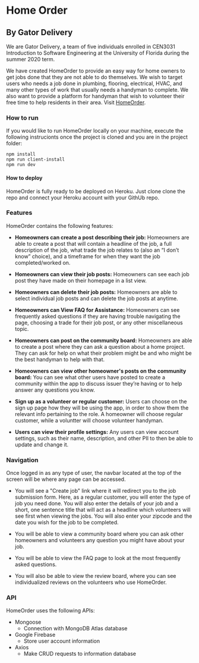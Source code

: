 # Home Order
## By Gator Delivery

We are Gator Delivery, a team of five individuals enrolled in CEN3031 Introduction to Software Engineering at the University of Florida during the summer 2020 term.

We have created HomeOrder to provide an easy way for home owners to get jobs done that they are not able to do themselves. We wish to target users who needs a job done in plumbing, flooring, electrical, HVAC, and many other types of work that usually needs a handyman to complete. We also want to provide a platform for handyman that wish to volunteer their free time to help residents in their area. Visit [HomeOrder](https://home-order-gatordelivery.herokuapp.com/).

### How to run

If you would like to run HomeOrder locally on your machine, execute the following instrucionts once the project is cloned and you are in the project folder:

```
npm install
npm run client-install
npm run dev
```

#### How to deploy

HomeOrder is fully ready to be deployed on Heroku. Just clone clone the repo and connect your Heroku account with your GithUb repo.


### Features

HomeOrder contains the following features:

* **Homeowners can create a post describing their job:** 
Homeowners are able to create a post that will contain a headline of the job, a full description of the job, what trade the job relates to (also an “I don’t know” choice), and a timeframe for when they want the job completed/worked on.

* **Homeowners can view their job posts:**
Homeowners can see each job post they have made on their homepage in a list view.

* **Homeowners can delete their job posts:**
Homeowners are able to select individual job posts and can delete the job posts at anytime. 
 
* **Homeowners can View FAQ for Assistance:**
Homeowners can see frequently asked questions if they are having trouble navigating the page, choosing a trade for their job post, or any other miscellaneous topic.

* **Homeowners can post on the community board:**
Homeowners are able to create a post where they can ask a question about a home project. They can ask for help on what their problem might be and who might be the best handyman to help with that.

* **Homeowners can view other homeowner's posts on the community board:**
You can see what other users have posted to create a community within the app to discuss issuer they’re having or to help answer any questions you know.

* **Sign up as a volunteer or regular customer:**
Users can choose on the sign up page how they will be using the app, in order to show them the relevant info pertaining to the role. A homeowner will choose regular customer, while a voluntter will choose volunteer handyman.

* **Users can view their profile settings:**
Any users can view account settings, such as their name, description, and other PII to then be able to update and change it.

### Navigation

Once logged in as any type of user, the navbar located at the top of the screen will be where any page can be accessed. 

* You will see a "Create job" link where it will redirect you to the job submission form. Here, as a regular customer, you will enter the type of job you need done. You will also enter the details of your job and a short, one sentence title that will act as a headline which volunteers will see first when viewing the jobs. You will also enter your zipcode and the date you wish for the job to be completed.

* You will be able to view a community board where you can ask other homeowners and volunteers any question you might have about your job.

* You will be able to view the FAQ page to look at the most frequently asked questions.

* You will also be able to view the review board, where you can see individualized reviews on the volunteers who use HomeOrder.

### API

HomeOrder uses the following APIs:

* Mongoose
  * Connection with MongoDB Atlas database
* Google Firebase
  *  Store user account information
* Axios
  * Make CRUD requests to information database

